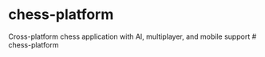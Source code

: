 # chess-platform
Cross-platform chess application with AI, multiplayer, and mobile support
#   c h e s s - p l a t f o r m  
 